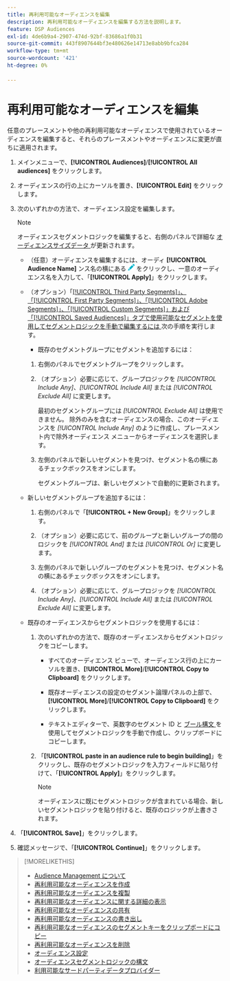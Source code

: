 ```yaml
---
title: 再利用可能なオーディエンスを編集
description: 再利用可能なオーディエンスを編集する方法を説明します。
feature: DSP Audiences
exl-id: 4de6b9a4-2907-474d-92bf-83686a1f0b31
source-git-commit: 443f8907644bf3e480626e14713e8abb9bfca284
workflow-type: tm+mt
source-wordcount: '421'
ht-degree: 0%

---
```


# 再利用可能なオーディエンスを編集

任意のプレースメントや他の再利用可能なオーディエンスで使用されているオーディエンスを編集すると、それらのプレースメントやオーディエンスに変更が直ちに適用されます。<!-- verify -->

1. メインメニューで、**[!UICONTROL Audiences]**/**[!UICONTROL All audiences]** をクリックします。

1. オーディエンスの行の上にカーソルを置き、**[!UICONTROL Edit]** をクリックします。

1. 次のいずれかの方法で、オーディエンス設定を編集します。

   >[!NOTE]
   >
   >オーディエンスセグメントロジックを編集すると、右側のパネルで詳細な [ オーディエンスサイズデータ ](audience-about.md) が更新されます。

   * （任意）オーディエンスを編集するには、オーディ **[!UICONTROL Audience Name]** ンス名の横にある ![ 編集 ](/help/dsp/assets/edit.png) をクリックし、一意のオーディエンス名を入力して、「**[!UICONTROL Apply]**」をクリックします。

   * （オプション）「[[!UICONTROL Third Party Segments]」、「[!UICONTROL First Party Segments]」、「[!UICONTROL Adobe Segments]」、「[!UICONTROL Custom Segments]」および「[!UICONTROL Saved Audiences]」タブで使用可能なセグメントを使用してセグメントロジックを手動で編集するには ](audience-settings.md) 次の手順を実行します。

      * 既存のセグメントグループにセグメントを追加するには：

      1. 右側のパネルでセグメントグループをクリックします。

      1. （オプション）必要に応じて、グループロジックを *[!UICONTROL Include Any]*、*[!UICONTROL Include All]* または *[!UICONTROL Exclude All]* に変更します。

         最初のセグメントグループには *[!UICONTROL Exclude All]* は使用できません。 除外のみを含むオーディエンスの場合、このオーディエンスを *[!UICONTROL Include Any]* のように作成し、プレースメント内で除外オーディエンス メニューからオーディエンスを選択します。

      1. 左側のパネルで新しいセグメントを見つけ、セグメント名の横にあるチェックボックスをオンにします。

         セグメントグループは、新しいセグメントで自動的に更新されます。

   * 新しいセグメントグループを追加するには：

      1. 右側のパネルで「**[!UICONTROL + New Group]**」をクリックします。

      1. （オプション）必要に応じて、前のグループと新しいグループの間のロジックを *[!UICONTROL And]* または *[!UICONTROL Or]* に変更します。

      1. 左側のパネルで新しいグループのセグメントを見つけ、セグメント名の横にあるチェックボックスをオンにします。

      1. （オプション）必要に応じて、グループロジックを *[!UICONTROL Include Any]*、*[!UICONTROL Include All]* または *[!UICONTROL Exclude All]* に変更します。

   * 既存のオーディエンスからセグメントロジックを使用するには：

      1. 次のいずれかの方法で、既存のオーディエンスからセグメントロジックをコピーします。

         * すべてのオーディエンス ビューで、オーディエンス行の上にカーソルを置き、**[!UICONTROL More]**/**[!UICONTROL Copy to Clipboard]** をクリックします。

         * 既存オーディエンスの設定のセグメント論理パネルの上部で、**[!UICONTROL More]**/**[!UICONTROL Copy to Clipboard]** をクリックします。

         * テキストエディターで、英数字のセグメント ID と [ ブール構文 ](audience-segment-logic-syntax.md) を使用してセグメントロジックを手動で作成し、クリップボードにコピーします。

      1. 「**[!UICONTROL paste in an audience rule to begin building]**」をクリックし、既存のセグメントロジックを入力フィールドに貼り付けて、「**[!UICONTROL Apply]**」をクリックします。

         >[!NOTE]
         >
         >オーディエンスに既にセグメントロジックが含まれている場合、新しいセグメントロジックを貼り付けると、既存のロジックが上書きされます。

1. 「**[!UICONTROL Save]**」をクリックします。

1. 確認メッセージで、「**[!UICONTROL Continue]**」をクリックします。

>[!MORELIKETHIS]
>
>* [Audience Management について ](audience-about.md)
>* [ 再利用可能なオーディエンスを作成 ](reusable-audience-create.md)
>* [ 再利用可能なオーディエンスを複製 ](reusable-audience-duplicate.md)
>* [ 再利用可能なオーディエンスに関する詳細の表示 ](reusable-audience-view-details.md)
>* [ 再利用可能なオーディエンスの共有 ](reusable-audience-share.md)
>* [ 再利用可能なオーディエンスの書き出し ](reusable-audience-export.md)
>* [ 再利用可能なオーディエンスのセグメントキーをクリップボードにコピー ](reusable-audience-clipboard.md)
>* [ 再利用可能なオーディエンスを削除 ](reusable-audience-delete.md)
>* [ オーディエンス設定 ](audience-settings.md)
>* [ オーディエンスセグメントロジックの構文 ](audience-segment-logic-syntax.md)
>* [ 利用可能なサードパーティデータプロバイダー ](third-party-data-providers.md)
